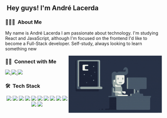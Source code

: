 ## &nbsp;Hey guys! I'm André Lacerda
  
### 👨🏻‍💻 &nbsp;About Me

My name is André Lacerda I am passionate about technology. I'm studying React and JavaScript, although I'm focused on the frontend I'd like to become a Full-Stack developer. Self-study, always looking to learn something new

<img alt="Night Coding" src="https://raw.githubusercontent.com/AVS1508/AVS1508/master/assets/Night-Coding.gif" align="right"/>

### 🤝🏻 &nbsp;Connect with Me


<a href="https://www.linkedin.com/in/andre-luis-lacerda/">
  <img src="https://img.shields.io/badge/linkedin-%230077B5.svg?&style=for-the-badge&logo=linkedin&logoColor=white">
</a>
<a href="mailto:andrelluis17@hotmail.com">
  <img src="https://img.shields.io/badge/Microsoft_Outlook-0078D4?style=for-the-badge&logo=microsoft-outlook&logoColor=white">
</a>
<a href="https://api.whatsapp.com/send?phone=5561985878097">
  <img src="https://img.shields.io/badge/WHATSAPP-%2325D366.svg?&style=for-the-badge&logo=whatsapp&logoColor=white">
</a>
</h1><br>

### 🛠 &nbsp;Tech Stack

<div align="center">
    <img src="https://img.shields.io/badge/JavaScript-F7DF1E?style=for-the-badge&logo=javascript&logoColor=black"  style="cursor:default"/>
    <img src="https://img.shields.io/badge/Node.js-43853D?style=for-the-badge&logo=node.js&logoColor=white"/>
    <img src="https://img.shields.io/badge/TypeScript-007ACC?style=for-the-badge&logo=typescript&logoColor=white"/>
    <img src="https://img.shields.io/badge/HTML5-E34F26?style=for-the-badge&logo=html5&logoColor=white"/>
    <img src="https://img.shields.io/badge/CSS3-1572B6?style=for-the-badge&logo=css3&logoColor=white"/>
    <img src="https://img.shields.io/badge/Java-ED8B00?style=for-the-badge&logo=java&logoColor=white"/>
    <img src="https://img.shields.io/badge/PHP-777BB4?style=for-the-badge&logo=php&logoColor=white"/>
    <img src="https://img.shields.io/badge/React-20232A?style=for-the-badge&logo=react&logoColor=61DAFB"/>
    <img src="https://img.shields.io/badge/Tailwind_CSS-38B2AC?style=for-the-badge&logo=tailwind-css&logoColor=white"/>
    <img src="https://img.shields.io/badge/Bootstrap-563D7C?style=for-the-badge&logo=bootstrap&logoColor=white"/>
      <img src="https://img.shields.io/badge/PostgreSQL-316192?style=for-the-badge&logo=postgresql&logoColor=white"/>
      <img src="https://img.shields.io/badge/Jest-323330?style=for-the-badge&logo=Jest&logoColor=white"/>  
</div>





